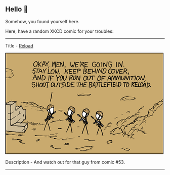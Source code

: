 ## Hello 👀

Somehow, you found yourself here.

Here, have a random XKCD comic for your troubles:

-----------------------------------

Title - [Reload](https://xkcd.com/188)

![Reload](./random_comic.png)

Description - And watch out for that guy from comic #53.

-----------------------------------